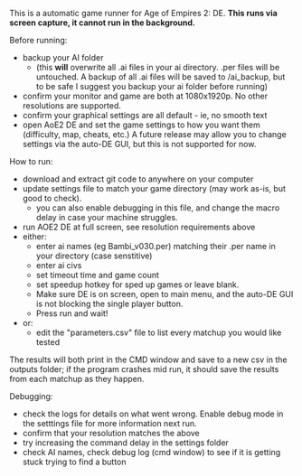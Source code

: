 This is a automatic game runner for Age of Empires 2: DE. **This runs via screen capture, it cannot run in the background.**

Before running:
- backup your AI folder
  - (this **will** overwrite all .ai files in your ai directory. .per files will be untouched. A backup of all .ai files will be saved to /ai_backup, but to be safe I suggest you backup your ai folder before running)
- confirm your monitor and game are both at 1080x1920p. No other resolutions are supported.
- confirm your graphical settings are all default - ie, no smooth text
- open AoE2 DE and set the game settings to how you want them (difficulty, map, cheats, etc.) A future release may allow you to change settings via the auto-DE GUI, but this is not supported for now.

How to run:
- download and extract git code to anywhere on your computer
- update settings file to match your game directory (may work as-is, but good to check).
  - you can also enable debugging in this file, and change the macro delay in case your machine struggles.
- run AOE2 DE at full screen, see resolution requirements above
- either:
  - enter ai names (eg Bambi_v030.per) matching their .per name in your directory (case senstitive)
  - enter ai civs
  - set timeout time and game count
  - set speedup hotkey for sped up games or leave blank.
  - Make sure DE is on screen, open to main menu, and the auto-DE GUI is not blocking the single player button.
  - Press run and wait!
- or:
  - edit the "parameters.csv" file to list every matchup you would like tested

The results will both print in the CMD window and save to a new csv in the outputs folder; if the program crashes mid run, it should save the results from each matchup as they happen.

Debugging:
- check the logs for details on what went wrong. Enable debug mode in the setttings file for more information next run.
- confirm that your resolution matches the above
- try increasing the command delay in the settings folder
- check AI names, check debug log (cmd window) to see if it is getting stuck trying to find a button
